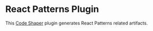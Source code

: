 # React Patterns Plugin

This [Code Shaper](https://code-shaper.dev) plugin generates React Patterns
related artifacts.
